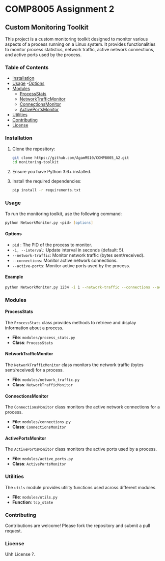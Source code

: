 # COMP8005 Assignment 2

## Custom Monitoring Toolkit

This project is a custom monitoring toolkit designed to monitor various aspects of a process running on a Linux system. It provides functionalities to monitor process statistics, network traffic, active network connections, and active ports used by the process.

### Table of Contents

- [Installation](#installation)
- [Usage](#usage)
    -[Options](#options)
- [Modules](#modules)
  - [ProcessStats](#processstats)
  - [NetworkTrafficMonitor](#networktrafficmonitor)
  - [ConnectionsMonitor](#connectionsmonitor)
  - [ActivePortsMonitor](#activeportsmonitor)
- [Utilities](#utilities)
- [Contributing](#contributing)
- [License](#license)

### Installation

1. Clone the repository:

    ```zsh
    git clone https://github.com/AgamMS10/COMP8005_A2.git
    cd monitoring-toolkit
    ```

2. Ensure you have Python 3.6+ installed.

3. Install the required dependencies:

    ```zsh
    pip install -r requirements.txt
    ```

### Usage

To run the monitoring toolkit, use the following command:

```zsh
python NetworkMonitor.py <pid> [options]
```

#### Options

- `pid` : The PID of the process to monitor.
- `-i, --interval`: Update interval in seconds (default: 5).
- `--network-traffic`: Monitor network traffic (bytes sent/received).
- `--connections`: Monitor active network connections.
- `--active-ports`: Monitor active ports used by the process.

#### Example

```zsh
python NetworkMonitor.py 1234 -i 1 --network-traffic --connections --active-ports
```

### Modules

#### ProcessStats

The `ProcessStats` class provides methods to retrieve and display information about a process.

- **File**: `modules/process_stats.py`
- **Class**: `ProcessStats`

#### NetworkTrafficMonitor

The `NetworkTrafficMonitor` class monitors the network traffic (bytes sent/received) for a process.

- **File**: `modules/network_traffic.py`
- **Class**: `NetworkTrafficMonitor`

#### ConnectionsMonitor

The `ConnectionsMonitor` class monitors the active network connections for a process.

- **File**: `modules/connections.py`
- **Class**: `ConnectionsMonitor`

#### ActivePortsMonitor

The `ActivePortsMonitor` class monitors the active ports used by a process.

- **File**: `modules/active_ports.py`
- **Class**: `ActivePortsMonitor`

### Utilities

The `utils` module provides utility functions used across different modules.

- **File**: `modules/utils.py`
- **Function**: `tcp_state`

### Contributing

Contributions are welcome! Please fork the repository and submit a pull request.

### License

Uhh License ?.

